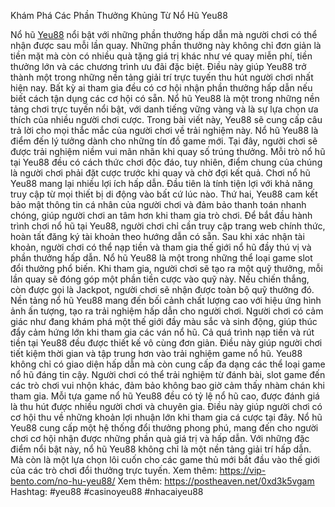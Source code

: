 Khám Phá Các Phần Thưởng Khủng Từ Nổ Hũ Yeu88

Nổ hũ [Yeu88](https://vip-bento.com/) nổi bật với những phần thưởng hấp dẫn mà người chơi có thể nhận được sau mỗi lần quay. Những phần thưởng này không chỉ đơn giản là tiền mặt mà còn có nhiều quà tặng giá trị khác như vé quay miễn phí, tiền thưởng lớn và các chương trình ưu đãi đặc biệt. Điều này giúp Yeu88 trở thành một trong những nền tảng giải trí trực tuyến thu hút người chơi nhất hiện nay. Bất kỳ ai tham gia đều có cơ hội nhận phần thưởng hấp dẫn nếu biết cách tận dụng các cơ hội có sẵn.
Nổ hũ Yeu88 là một trong những nền tảng chơi trực tuyến nổi bật, với danh tiếng vững vàng và là sự lựa chọn ưa thích của nhiều người chơi cược. Trong bài viết này, Yeu88 sẽ cung cấp câu trả lời cho mọi thắc mắc của người chơi về trải nghiệm này.
Nổ hũ Yeu88 là điểm đến lý tưởng dành cho những tín đồ game mới. Tại đây, người chơi sẽ được trải nghiệm niềm vui mãn nhãn khi quay số trúng thưởng. Mỗi trò nổ hũ tại Yeu88 đều có cách thức chơi độc đáo, tuy nhiên, điểm chung của chúng là người chơi phải đặt cược trước khi quay và chờ đợi kết quả.
Chơi nổ hũ Yeu88 mang lại nhiều lợi ích hấp dẫn. Đầu tiên là tính tiện lợi với khả năng truy cập từ mọi thiết bị di động vào bất cứ lúc nào. Thứ hai, Yeu88 cam kết bảo mật thông tin cá nhân của người chơi và đảm bảo thanh toán nhanh chóng, giúp người chơi an tâm hơn khi tham gia trò chơi.
Để bắt đầu hành trình chơi nổ hũ tại Yeu88, người chơi chỉ cần truy cập trang web chính thức, hoàn tất đăng ký tài khoản theo hướng dẫn có sẵn. Sau khi xác nhận tài khoản, người chơi có thể nạp tiền và tham gia thế giới nổ hũ đầy thú vị và phần thưởng hấp dẫn.
Nổ hũ Yeu88 là một trong những thể loại game slot đổi thưởng phổ biến. Khi tham gia, người chơi sẽ tạo ra một quỹ thưởng, mỗi lần quay sẽ đóng góp một phần tiền cược vào quỹ này. Nếu chiến thắng, còn được gọi là Jackpot, người chơi sẽ nhận được toàn bộ quỹ thưởng đó.
Nền tảng nổ hũ Yeu88 mang đến bối cảnh chất lượng cao với hiệu ứng hình ảnh ấn tượng, tạo ra trải nghiệm hấp dẫn cho người chơi. Người chơi có cảm giác như đang khám phá một thế giới đầy màu sắc và sinh động, giúp thúc đẩy cảm hứng lớn khi tham gia các ván nổ hũ.
Cả quá trình nạp tiền và rút tiền tại Yeu88 đều được thiết kế vô cùng đơn giản. Điều này giúp người chơi tiết kiệm thời gian và tập trung hơn vào trải nghiệm game nổ hũ.
Yeu88 không chỉ có giao diện hấp dẫn mà còn cung cấp đa dạng các thể loại game nổ hũ đáng tin cậy. Người chơi có thể trải nghiệm từ đánh bài, slot game đến các trò chơi vui nhộn khác, đảm bảo không bao giờ cảm thấy nhàm chán khi tham gia.
Mỗi tựa game nổ hũ Yeu88 đều có tỷ lệ nổ hũ cao, được đánh giá là thu hút được nhiều người chơi và chuyên gia. Điều này giúp người chơi có cơ hội thu về những khoản lợi nhuận lớn khi tham gia cá cược tại đây.
Nổ hũ Yeu88 cung cấp một hệ thống đổi thưởng phong phú, mang đến cho người chơi cơ hội nhận được những phần quà giá trị và hấp dẫn.
Với những đặc điểm nổi bật này, nổ hũ Yeu88 không chỉ là một nền tảng giải trí hấp dẫn. Mà còn là một lựa chọn lôi cuốn cho các game thủ mới bắt đầu vào thế giới của các trò chơi đổi thưởng trực tuyến.
Xem thêm: https://vip-bento.com/no-hu-yeu88/
Xem thêm: https://postheaven.net/0xd3k5vgam
Hashtag: #yeu88 #casinoyeu88 #nhacaiyeu88

